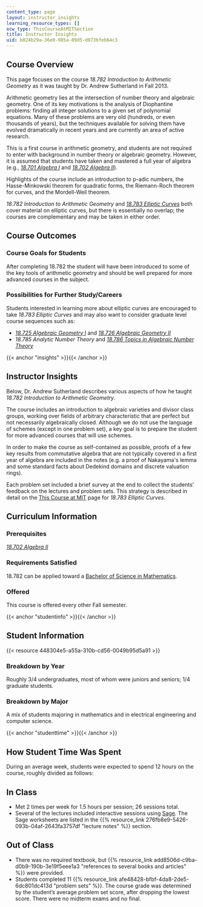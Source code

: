 ```yaml
---
content_type: page
layout: instructor_insights
learning_resource_types: []
ocw_type: ThisCourseAtMITSection
title: Instructor Insights
uid: b024b29a-36e0-985a-89d5-d073bfeb64c3
---
```


Course Overview
---------------

This page focuses on the course _18.782 Introduction to Arithmetic Geometry_ as it was taught by Dr. Andrew Sutherland in Fall 2013.

Arithmetic geometry lies at the intersection of number theory and algebraic geometry. One of its key motivations is the analysis of Diophantine problems: finding all integer solutions to a given set of polynomial equations. Many of these problems are very old (hundreds, or even thousands of years), but the techniques available for solving them have evolved dramatically in recent years and are currently an area of active research.

This is a first course in arithmetic geometry, and students are not required to enter with background in number theory or algebraic geometry. However, it is assumed that students have taken and mastered a full year of algebra (e.g., [_18.701 Algebra I_](/courses/18-701-algebra-i-fall-2010) and [_18.702 Algebra II_](/courses/18-702-algebra-ii-spring-2011)).

Highlights of the course include an introduction to p-adic numbers, the Hasse-Minkowski theorem for quadratic forms, the Riemann-Roch theorem for curves, and the Mordell-Weil theorem.

_18.782 Introduction to Arithmetic Geometry_ and [_18.783 Elliptic Curves_](/courses/18-783-elliptic-curves-spring-2019) both cover material on elliptic curves, but there is essentially no overlap; the courses are complementary and may be taken in either order.

Course Outcomes
---------------

### Course Goals for Students

After completing 18.782 the student will have been introduced to some of the key tools of arithmetic geometry and should be well prepared for more advanced courses in the subject.

### Possibilities for Further Study/Careers

Students interested in learning more about elliptic curves are encouraged to take _18.783 Elliptic Curves_ and may also want to consider graduate level course sequences such as:

*   [_18.725 Algebraic Geometry I_](/courses/18-725-algebraic-geometry-fall-2003) and [_18.726 Algebraic Geometry II_](/courses/18-726-algebraic-geometry-spring-2009)
*   _18.785 Analytic Number Theory_ and [_18.786 Topics in Algebraic Number Theory_](/courses/18-786-topics-in-algebraic-number-theory-spring-2010)

{{< anchor "insights" >}}{{< /anchor >}}

Instructor Insights
-------------------

Below, Dr. Andrew Sutherland describes various aspects of how he taught _18.782 Introduction to Arithmetic Geometry_.

The course includes an introduction to algebraic varieties and divisor class groups, working over fields of arbitrary characteristic that are perfect but not necessarily algebraically closed. Although we do not use the language of schemes (except in one problem set), a key goal is to prepare the student for more advanced courses that will use schemes.

In order to make the course as self-contained as possible, proofs of a few key results from commutative algebra that are not typically covered in a first year of algebra are included in the notes (e.g. a proof of Nakayama's lemma and some standard facts about Dedekind domains and discrete valuation rings).

Each problem set included a brief survey at the end to collect the students’ feedback on the lectures and problem sets. This strategy is described in detail on the [This Course at MIT](/courses/18-783-elliptic-curves-spring-2019) page for _18.783 Elliptic Curves_.

Curriculum Information
----------------------

### Prerequisites

[_18.702 Algebra II_](/courses/18-702-algebra-ii-spring-2011)

### Requirements Satisfied

18.782 can be applied toward a [Bachelor of Science in Mathematics](http://catalog.mit.edu/degree-charts/mathematics-course-18/).

### Offered

This course is offered every other Fall semester.

{{< anchor "studentinfo" >}}{{< /anchor >}}

Student Information
-------------------

{{< resource 448304e5-a55a-310b-cd56-0049b95d5a91 >}}

### Breakdown by Year

Roughly 3/4 undergraduates, most of whom were juniors and seniors; 1/4 graduate students.

### Breakdown by Major

A mix of students majoring in mathematics and in electrical engineering and computer science.

{{< anchor "studenttime" >}}{{< /anchor >}}

How Student Time Was Spent
--------------------------

During an average week, students were expected to spend 12 hours on the course, roughly divided as follows:

In Class
--------

*   Met 2 times per week for 1.5 hours per session; 26 sessions total.
*   Several of the lectures included interactive sessions using [Sage](http://sagemath.org/). The Sage worksheets are listed in the {{% resource_link 276fb8e9-5426-093b-04af-2643fa3757df "lecture notes" %}} section.

Out of Class
------------

*   There was no required textbook, but {{% resource_link add8506d-c9ba-d0b9-190b-3e19f5eee1a3 "references to several books and articles" %}} were provided.
*   Students completed 11 {{% resource_link afe48428-bfbf-4da8-2de5-6dc801dc413d "problem sets" %}}. The course grade was determined by the student’s average problem set score, after dropping the lowest score. There were no midterm exams and no final.